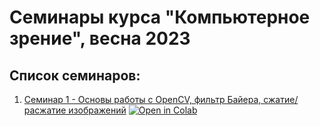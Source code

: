 # Семинары курса "Компьютерное зрение", весна 2023

## Список семинаров:

1. [Семинар 1 - Основы работы с OpenCV, фильтр Байера, сжатие/расжатие изображений](seminars/seminar_01/Seminar_1.ipynb) <a target="_blank" href="https://colab.research.google.com/github/alexmelekhin/cv_course_2023/blob/main/seminars/seminar_01/Seminar_1.ipynb"><img src="https://colab.research.google.com/assets/colab-badge.svg" alt="Open in Colab"/></a>
